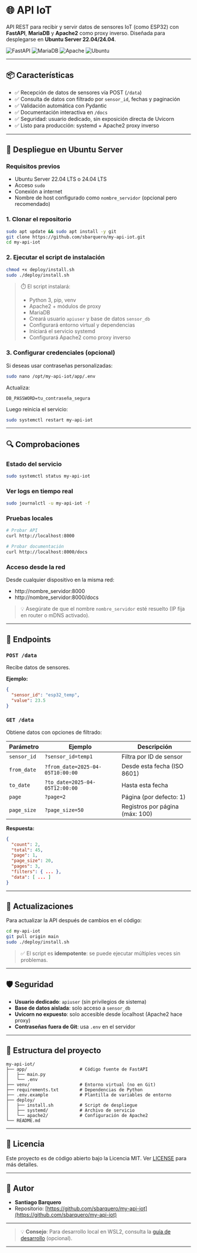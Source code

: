 # 🌐 API IoT

API REST para recibir y servir datos de sensores IoT (como ESP32) con **FastAPI**, **MariaDB** y **Apache2** como proxy inverso.
Diseñada para desplegarse en **Ubuntu Server 22.04/24.04**.

![FastAPI](https://img.shields.io/badge/FastAPI-009688?style=flat&logo=fastapi)
![MariaDB](https://img.shields.io/badge/MariaDB-003545?style=flat&logo=mariadb)
![Apache](https://img.shields.io/badge/Apache-D22128?style=flat&logo=apache)
![Ubuntu](https://img.shields.io/badge/Ubuntu-E95420?style=flat&logo=ubuntu)

---

## 📦 Características

- ✅ Recepción de datos de sensores vía POST (`/data`)
- ✅ Consulta de datos con filtrado por `sensor_id`, fechas y paginación
- ✅ Validación automática con Pydantic
- ✅ Documentación interactiva en `/docs`
- ✅ Seguridad: usuario dedicado, sin exposición directa de Uvicorn
- ✅ Listo para producción: systemd + Apache2 proxy inverso

---

## 🚀 Despliegue en Ubuntu Server

### Requisitos previos

- Ubuntu Server 22.04 LTS o 24.04 LTS
- Acceso `sudo`
- Conexión a internet
- Nombre de host configurado como `nombre_servidor` (opcional pero recomendado)

### 1. Clonar el repositorio

```bash
sudo apt update && sudo apt install -y git
git clone https://github.com/sbarquero/my-api-iot.git
cd my-api-iot
```

### 2. Ejecutar el script de instalación

```bash
chmod +x deploy/install.sh
sudo ./deploy/install.sh
```

> ⏱️ El script instalará:
> - Python 3, pip, venv
> - Apache2 + módulos de proxy
> - MariaDB
> - Creará usuario `apiuser` y base de datos `sensor_db`
> - Configurará entorno virtual y dependencias
> - Iniciará el servicio systemd
> - Configurará Apache2 como proxy inverso

### 3. Configurar credenciales (opcional)

Si deseas usar contraseñas personalizadas:

```bash
sudo nano /opt/my-api-iot/app/.env
```

Actualiza:
```env
DB_PASSWORD=tu_contraseña_segura
```

Luego reinicia el servicio:
```bash
sudo systemctl restart my-api-iot
```

---

## 🔍 Comprobaciones

### Estado del servicio
```bash
sudo systemctl status my-api-iot
```

### Ver logs en tiempo real
```bash
sudo journalctl -u my-api-iot -f
```

### Pruebas locales
```bash
# Probar API
curl http://localhost:8000

# Probar documentación
curl http://localhost:8000/docs
```

### Acceso desde la red
Desde cualquier dispositivo en la misma red:
- http://nombre_servidor:8000
- http://nombre_servidor:8000/docs

> 💡 Asegúrate de que el nombre `nombre_servidor` esté resuelto (IP fija en router o mDNS activado).

---

## 📡 Endpoints

### `POST /data`
Recibe datos de sensores.

**Ejemplo:**
```json
{
  "sensor_id": "esp32_temp",
  "value": 23.5
}
```

### `GET /data`
Obtiene datos con opciones de filtrado:

| Parámetro | Ejemplo | Descripción |
|----------|---------|-------------|
| `sensor_id` | `?sensor_id=temp1` | Filtra por ID de sensor |
| `from_date` | `?from_date=2025-04-05T10:00:00` | Desde esta fecha (ISO 8601) |
| `to_date` | `?to_date=2025-04-05T12:00:00` | Hasta esta fecha |
| `page` | `?page=2` | Página (por defecto: 1) |
| `page_size` | `?page_size=50` | Registros por página (máx: 100) |

**Respuesta:**
```json
{
  "count": 2,
  "total": 45,
  "page": 1,
  "page_size": 20,
  "pages": 3,
  "filters": { ... },
  "data": [ ... ]
}
```

---

## 🔄 Actualizaciones

Para actualizar la API después de cambios en el código:

```bash
cd my-api-iot
git pull origin main
sudo ./deploy/install.sh
```

> ✅ El script es **idempotente**: se puede ejecutar múltiples veces sin problemas.

---

## 🛡️ Seguridad

- **Usuario dedicado**: `apiuser` (sin privilegios de sistema)
- **Base de datos aislada**: solo acceso a `sensor_db`
- **Uvicorn no expuesto**: solo accesible desde localhost (Apache2 hace proxy)
- **Contraseñas fuera de Git**: usa `.env` en el servidor

---

## 📁 Estructura del proyecto

```
my-api-iot/
├── app/                    # Código fuente de FastAPI
│   ├── main.py
│   └── .env
├── venv/                   # Entorno virtual (no en Git)
├── requirements.txt        # Dependencias de Python
├── .env.example            # Plantilla de variables de entorno
├── deploy/
│   ├── install.sh          # Script de despliegue
│   ├── systemd/            # Archivo de servicio
│   └── apache2/            # Configuración de Apache2
└── README.md
```

---

## 📜 Licencia

Este proyecto es de código abierto bajo la Licencia MIT.
Ver [LICENSE](LICENSE) para más detalles.

---

## 🙌 Autor

- **Santiago Barquero**
- Repositorio: [https://github.com/sbarquero/my-api-iot](https://github.com/sbarquero/my-api-iot)
---

> 💡 **Consejo**: Para desarrollo local en WSL2, consulta la [guía de desarrollo](docs/development.md) (opcional).

---

